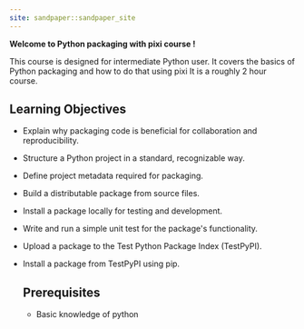 ```yaml
---
site: sandpaper::sandpaper_site
---
```


<!--This is a new lesson built with [The Carpentries Workbench][workbench]. 
[workbench]: https://carpentries.github.io/sandpaper-docs-->

**Welcome to Python packaging with pixi course !**

This course is designed for intermediate Python user.
It covers the basics of Python packaging and how to do that using pixi
It is a roughly 2 hour course.


## Learning Objectives

- Explain why packaging code is beneficial for collaboration and reproducibility.
- Structure a Python project in a standard, recognizable way.
- Define project metadata required for packaging.
- Build a distributable package from source files.
- Install a package locally for testing and development.
- Write and run a simple unit test for the package's functionality.
- Upload a package to the Test Python Package Index (TestPyPI).
- Install a package from TestPyPI using pip.

  ## Prerequisites

  - Basic knowledge of python
    

